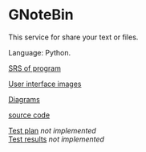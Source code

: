 # GNoteBin

This service for share your text or files.

Language: Python.

[SRS of program](https://github.com/Anton-Euro/gnotebin-lab/blob/main/Requirements/SRS.md)

[User interface images](https://github.com/Anton-Euro/gnotebin-lab/tree/main/Mockups)

[Diagrams](https://github.com/Anton-Euro/gnotebin-lab/tree/main/Diagrams)

[source code](https://github.com/Anton-Euro/gnotebin-lab/tree/main/code)

[Test plan]() _not implemented_ <br>
[Test results]() _not implemented_
